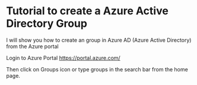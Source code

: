 # Tutorial to create a Azure Active Directory Group
I will show you how to create an group in Azure AD (Azure Active Directory) from the Azure portal

Login to Azure Portal https://portal.azure.com/ 

Then click on Groups icon or type groups in the search bar from the home page.

